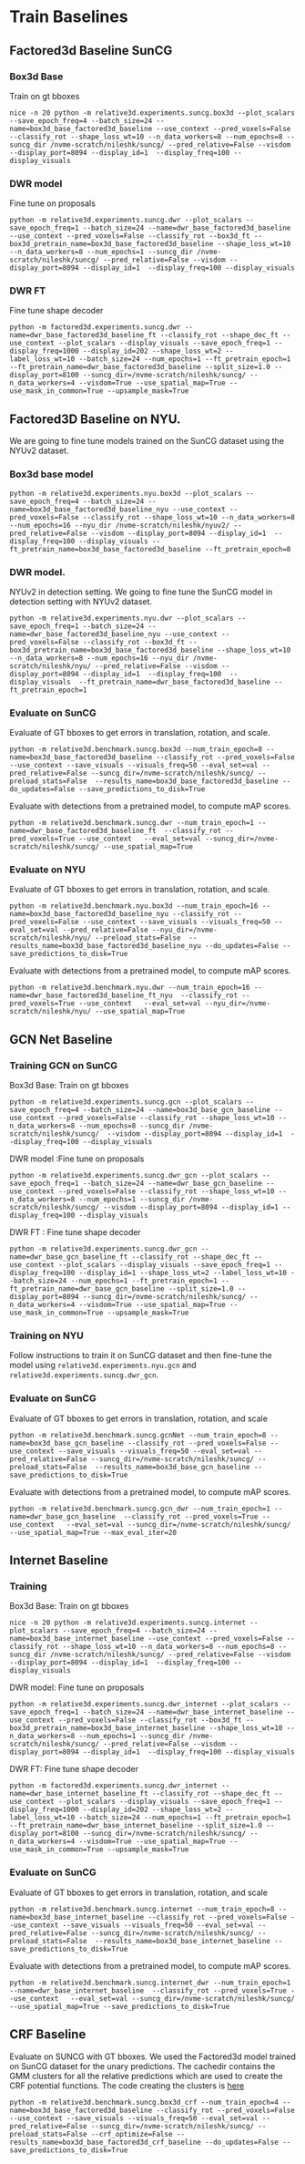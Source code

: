 # Train Baselines

## Factored3d Baseline SunCG

### Box3d Base
Train on gt bboxes
```
nice -n 20 python -m relative3d.experiments.suncg.box3d --plot_scalars --save_epoch_freq=4 --batch_size=24 --name=box3d_base_factored3d_baseline --use_context --pred_voxels=False --classify_rot --shape_loss_wt=10 --n_data_workers=8 --num_epochs=8 --suncg_dir /nvme-scratch/nileshk/suncg/ --pred_relative=False --visdom --display_port=8094 --display_id=1  --display_freq=100 --display_visuals
```

### DWR  model
Fine tune on proposals

```
python -m relative3d.experiments.suncg.dwr --plot_scalars --save_epoch_freq=1 --batch_size=24 --name=dwr_base_factored3d_baseline --use_context --pred_voxels=False --classify_rot --box3d_ft --box3d_pretrain_name=box3d_base_factored3d_baseline --shape_loss_wt=10 --n_data_workers=8 --num_epochs=1 --suncg_dir /nvme-scratch/nileshk/suncg/ --pred_relative=False --visdom --display_port=8094 --display_id=1  --display_freq=100 --display_visuals  
```



### DWR FT
Fine tune shape decoder

```
python -m factored3d.experiments.suncg.dwr --name=dwr_base_factored3d_baseline_ft --classify_rot --shape_dec_ft --use_context --plot_scalars --display_visuals --save_epoch_freq=1 --display_freq=1000 --display_id=202 --shape_loss_wt=2 --label_loss_wt=10 --batch_size=24 --num_epochs=1 --ft_pretrain_epoch=1 --ft_pretrain_name=dwr_base_factored3d_baseline --split_size=1.0 --display_port=8100 --suncg_dir=/nvme-scratch/nileshk/suncg/ --n_data_workers=4 --visdom=True --use_spatial_map=True --use_mask_in_common=True --upsample_mask=True
```

## Factored3D Baseline on NYU.
We are going to fine tune models trained on the SunCG dataset using the NYUv2 dataset.
### Box3d base model
```
python -m relative3d.experiments.nyu.box3d --plot_scalars --save_epoch_freq=4 --batch_size=24 --name=box3d_base_factored3d_baseline_nyu --use_context --pred_voxels=False --classify_rot --shape_loss_wt=10 --n_data_workers=8 --num_epochs=16 --nyu_dir /nvme-scratch/nileshk/nyuv2/ --pred_relative=False --visdom --display_port=8094 --display_id=1  --display_freq=100 --display_visuals --ft_pretrain_name=box3d_base_factored3d_baseline --ft_pretrain_epoch=8
```

### DWR model. 
NYUv2 in detection setting. We going to fine tune the SunCG model in detection setting with NYUv2 dataset.
```
python -m relative3d.experiments.nyu.dwr --plot_scalars --save_epoch_freq=1 --batch_size=24 --name=dwr_base_factored3d_baseline_nyu --use_context --pred_voxels=False --classify_rot --box3d_ft --box3d_pretrain_name=box3d_base_factored3d_baseline --shape_loss_wt=10 --n_data_workers=8 --num_epochs=16 --nyu_dir /nvme-scratch/nileshk/nyu/ --pred_relative=False --visdom --display_port=8094 --display_id=1  --display_freq=100  --display_visuals  --ft_pretrain_name=dwr_base_factored3d_baseline --ft_pretrain_epoch=1
```

### Evaluate on SunCG
Evaluate of GT bboxes to get errors in translation, rotation, and scale.
```
python -m relative3d.benchmark.suncg.box3d --num_train_epoch=8 --name=box3d_base_factored3d_baseline --classify_rot --pred_voxels=False --use_context --save_visuals --visuals_freq=50 --eval_set=val --pred_relative=False --suncg_dir=/nvme-scratch/nileshk/suncg/ --preload_stats=False  --results_name=box3d_base_factored3d_baseline --do_updates=False --save_predictions_to_disk=True
```

Evaluate with detections from a pretrained model, to compute mAP scores.
```
python -m relative3d.benchmark.suncg.dwr --num_train_epoch=1 --name=dwr_base_factored3d_baseline_ft  --classify_rot --pred_voxels=True --use_context   --eval_set=val --suncg_dir=/nvme-scratch/nileshk/suncg/ --use_spatial_map=True
```
### Evaluate on NYU 
Evaluate of GT bboxes to get errors in translation, rotation, and scale.
```
python -m relative3d.benchmark.nyu.box3d --num_train_epoch=16 --name=box3d_base_factored3d_baseline_nyu --classify_rot --pred_voxels=False --use_context --save_visuals --visuals_freq=50 --eval_set=val --pred_relative=False --nyu_dir=/nvme-scratch/nileshk/nyu/ --preload_stats=False  --results_name=box3d_base_factored3d_baseline_nyu --do_updates=False --save_predictions_to_disk=True
```

Evaluate with detections from a pretrained model, to compute mAP scores.

```
python -m relative3d.benchmark.nyu.dwr --num_train_epoch=16 --name=dwr_base_factored3d_baseline_ft_nyu  --classify_rot --pred_voxels=True --use_context   --eval_set=val --nyu_dir=/nvme-scratch/nileshk/nyu/ --use_spatial_map=True
```
## GCN Net Baseline
### Training GCN on SunCG
Box3d Base: Train on gt bboxes
```
python -m relative3d.experiments.suncg.gcn --plot_scalars --save_epoch_freq=4 --batch_size=24 --name=box3d_base_gcn_baseline --use_context --pred_voxels=False --classify_rot --shape_loss_wt=10 --n_data_workers=8 --num_epochs=8 --suncg_dir /nvme-scratch/nileshk/suncg/  --visdom --display_port=8094 --display_id=1  --display_freq=100 --display_visuals
```

DWR  model :Fine tune on proposals
```
python -m relative3d.experiments.suncg.dwr_gcn --plot_scalars --save_epoch_freq=1 --batch_size=24 --name=dwr_base_gcn_baseline --use_context --pred_voxels=False --classify_rot --shape_loss_wt=10 --n_data_workers=8 --num_epochs=1 --suncg_dir /nvme-scratch/nileshk/suncg/ --visdom --display_port=8094 --display_id=1 --display_freq=100 --display_visuals
```

DWR FT : Fine tune shape decoder
    
```
python -m relative3d.experiments.suncg.dwr_gcn --name=dwr_base_gcn_baseline_ft --classify_rot --shape_dec_ft --use_context --plot_scalars --display_visuals --save_epoch_freq=1 --display_freq=100 --display_id=1 --shape_loss_wt=2 --label_loss_wt=10 --batch_size=24 --num_epochs=1 --ft_pretrain_epoch=1 --ft_pretrain_name=dwr_base_gcn_baseline --split_size=1.0 --display_port=8094 --suncg_dir=/nvme-scratch/nileshk/suncg/ --n_data_workers=4 --visdom=True --use_spatial_map=True --use_mask_in_common=True --upsample_mask=True
```

### Training on NYU
Follow instructions to train it on SunCG dataset and then fine-tune the model using `relative3d.experiments.nyu.gcn` and `relative3d.experiments.suncg.dwr_gcn`.


### Evaluate on SunCG
Evaluate of GT bboxes to get errors in translation, rotation, and scale
```
python -m relative3d.benchmark.suncg.gcnNet --num_train_epoch=8 --name=box3d_base_gcn_baseline --classify_rot --pred_voxels=False --use_context --save_visuals --visuals_freq=50 --eval_set=val --pred_relative=False --suncg_dir=/nvme-scratch/nileshk/suncg/ --preload_stats=False  --results_name=box3d_base_gcn_baseline --save_predictions_to_disk=True
```

Evaluate with detections from a pretrained model, to compute mAP scores.
```
python -m relative3d.benchmark.suncg.gcn_dwr --num_train_epoch=1 --name=dwr_base_gcn_baseline  --classify_rot --pred_voxels=True --use_context   --eval_set=val --suncg_dir=/nvme-scratch/nileshk/suncg/   --use_spatial_map=True --max_eval_iter=20
```

## Internet Baseline

### Training 

Box3d Base: Train on gt bboxes
```
nice -n 20 python -m relative3d.experiments.suncg.internet --plot_scalars --save_epoch_freq=4 --batch_size=24 --name=box3d_base_internet_baseline --use_context --pred_voxels=False --classify_rot --shape_loss_wt=10 --n_data_workers=8 --num_epochs=8 --suncg_dir /nvme-scratch/nileshk/suncg/ --pred_relative=False --visdom --display_port=8094 --display_id=1  --display_freq=100 --display_visuals
```

DWR model: Fine tune on proposals
```
python -m relative3d.experiments.suncg.dwr_internet --plot_scalars --save_epoch_freq=1 --batch_size=24 --name=dwr_base_internet_baseline --use_context --pred_voxels=False --classify_rot --box3d_ft --box3d_pretrain_name=box3d_base_internet_baseline --shape_loss_wt=10 --n_data_workers=8 --num_epochs=1 --suncg_dir /nvme-scratch/nileshk/suncg/ --pred_relative=False --visdom --display_port=8094 --display_id=1  --display_freq=100 --display_visuals  
```

DWR FT: Fine tune shape decoder
```
python -m factored3d.experiments.suncg.dwr_internet --name=dwr_base_internet_baseline_ft --classify_rot --shape_dec_ft --use_context --plot_scalars --display_visuals --save_epoch_freq=1 --display_freq=1000 --display_id=202 --shape_loss_wt=2 --label_loss_wt=10 --batch_size=24 --num_epochs=1 --ft_pretrain_epoch=1 --ft_pretrain_name=dwr_base_internet_baseline --split_size=1.0 --display_port=8100 --suncg_dir=/nvme-scratch/nileshk/suncg/ --n_data_workers=4 --visdom=True --use_spatial_map=True --use_mask_in_common=True --upsample_mask=True
```




### Evaluate on SunCG
Evaluate of GT bboxes to get errors in translation, rotation, and scale
```
python -m relative3d.benchmark.suncg.internet --num_train_epoch=8 --name=box3d_base_internet_baseline --classify_rot --pred_voxels=False --use_context --save_visuals --visuals_freq=50 --eval_set=val --pred_relative=False --suncg_dir=/nvme-scratch/nileshk/suncg/ --preload_stats=False  --results_name=box3d_base_internet_baseline --save_predictions_to_disk=True
```

Evaluate with detections from a pretrained model, to compute mAP scores.
```
python -m relative3d.benchmark.suncg.internet_dwr --num_train_epoch=1 --name=dwr_base_internet_baseline  --classify_rot --pred_voxels=True --use_context   --eval_set=val --suncg_dir=/nvme-scratch/nileshk/suncg/   --use_spatial_map=True --save_predictions_to_disk=True
```


## CRF Baseline
Evaluate on SUNCG with GT bboxes. We used the Factored3d model trained on SunCG dataset for the unary predictions. The cachedir contains the GMM clusters for all the relative predictions which are used to create the CRF potential functions. The code creating the clusters is [here](https://github.com/nileshkulkarni/relative3d/tree/master/experiments/suncg/crf)

```
python -m relative3d.benchmark.suncg.box3d_crf --num_train_epoch=4 --name=box3d_base_factored3d_baseline --classify_rot --pred_voxels=False --use_context --save_visuals --visuals_freq=50 --eval_set=val --pred_relative=False --suncg_dir=/nvme-scratch/nileshk/suncg/ --preload_stats=False --crf_optimize=False --results_name=box3d_base_factored3d_crf_baseline --do_updates=False --save_predictions_to_disk=True
```

